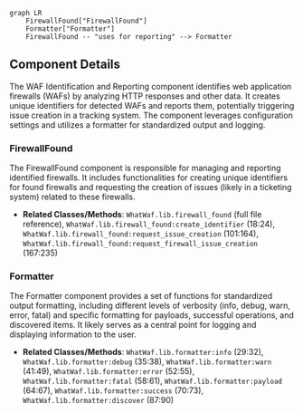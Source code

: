 ```mermaid
graph LR
    FirewallFound["FirewallFound"]
    Formatter["Formatter"]
    FirewallFound -- "uses for reporting" --> Formatter
```

## Component Details

The WAF Identification and Reporting component identifies web application firewalls (WAFs) by analyzing HTTP responses and other data. It creates unique identifiers for detected WAFs and reports them, potentially triggering issue creation in a tracking system. The component leverages configuration settings and utilizes a formatter for standardized output and logging.

### FirewallFound
The FirewallFound component is responsible for managing and reporting identified firewalls. It includes functionalities for creating unique identifiers for found firewalls and requesting the creation of issues (likely in a ticketing system) related to these firewalls.
- **Related Classes/Methods**: `WhatWaf.lib.firewall_found` (full file reference), `WhatWaf.lib.firewall_found:create_identifier` (18:24), `WhatWaf.lib.firewall_found:request_issue_creation` (101:164), `WhatWaf.lib.firewall_found:request_firewall_issue_creation` (167:235)

### Formatter
The Formatter component provides a set of functions for standardized output formatting, including different levels of verbosity (info, debug, warn, error, fatal) and specific formatting for payloads, successful operations, and discovered items. It likely serves as a central point for logging and displaying information to the user.
- **Related Classes/Methods**: `WhatWaf.lib.formatter:info` (29:32), `WhatWaf.lib.formatter:debug` (35:38), `WhatWaf.lib.formatter:warn` (41:49), `WhatWaf.lib.formatter:error` (52:55), `WhatWaf.lib.formatter:fatal` (58:61), `WhatWaf.lib.formatter:payload` (64:67), `WhatWaf.lib.formatter:success` (70:73), `WhatWaf.lib.formatter:discover` (87:90)